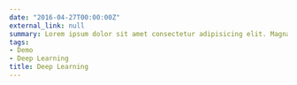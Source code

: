 ```yaml
---
date: "2016-04-27T00:00:00Z"
external_link: null
summary: Lorem ipsum dolor sit amet consectetur adipisicing elit. Magnam, eius.
tags:
- Demo
- Deep Learning
title: Deep Learning
---
```

